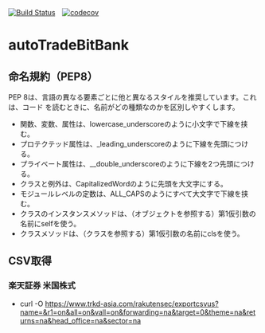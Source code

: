 [![Build Status](https://travis-ci.org/keita69/autoTradeBitBank.svg?branch=master)](https://travis-ci.org/keita69/autoTradeBitBank)　[![codecov](https://codecov.io/gh/keita69/autoTradeBitBank/branch/master/graph/badge.svg)](https://codecov.io/gh/keita69/autoTradeBitBank)

# autoTradeBitBank
## 命名規約（PEP8）
PEP 8は、言語の異なる要素ごとに他と異なるスタイルを推奨しています。これは、コード
を読むときに、名前がどの種類なのかを区別しやすくします。
*  関数、変数、属性は、lowercase_underscoreのように小文字で下線を挟む。
*  プロテクテッド属性は、_leading_underscoreのように下線を先頭につける。
*  プライベート属性は、__double_underscoreのように下線を2つ先頭につける。
*  クラスと例外は、CapitalizedWordのように先頭を大文字にする。
*  モジュールレベルの定数は、ALL_CAPSのようにすべて大文字で下線を挟む。
*  クラスのインスタンスメソッドは、（オブジェクトを参照する）第1仮引数の名前にselfを使う。
*  クラスメソッドは、（クラスを参照する）第1仮引数の名前にclsを使う。

## CSV取得
### 楽天証券 米国株式
* curl -O https://www.trkd-asia.com/rakutensec/exportcsvus?name=&r1=on&all=on&vall=on&forwarding=na&target=0&theme=na&returns=na&head_office=na&sector=na
